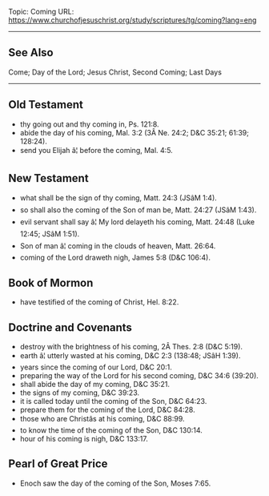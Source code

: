 Topic: Coming
URL: https://www.churchofjesuschrist.org/study/scriptures/tg/coming?lang=eng

---

## See Also

Come; Day of the Lord; Jesus Christ, Second Coming; Last Days

---

## Old Testament

- thy going out and thy coming in, Ps. 121:8.
- abide the day of his coming, Mal. 3:2 (3Â Ne. 24:2; D&C 35:21; 61:39; 128:24).
- send you Elijah â¦ before the coming, Mal. 4:5.

## New Testament

- what shall be the sign of thy coming, Matt. 24:3 (JSâM 1:4).
- so shall also the coming of the Son of man be, Matt. 24:27 (JSâM 1:43).
- evil servant shall say â¦ My lord delayeth his coming, Matt. 24:48 (Luke 12:45; JSâM 1:51).
- Son of man â¦ coming in the clouds of heaven, Matt. 26:64.
- coming of the Lord draweth nigh, James 5:8 (D&C 106:4).

## Book of Mormon

- have testified of the coming of Christ, Hel. 8:22.

## Doctrine and Covenants

- destroy with the brightness of his coming, 2Â Thes. 2:8 (D&C 5:19).
- earth â¦ utterly wasted at his coming, D&C 2:3 (138:48; JSâH 1:39).
- years since the coming of our Lord, D&C 20:1.
- preparing the way of the Lord for his second coming, D&C 34:6 (39:20).
- shall abide the day of my coming, D&C 35:21.
- the signs of my coming, D&C 39:23.
- it is called today until the coming of the Son, D&C 64:23.
- prepare them for the coming of the Lord, D&C 84:28.
- those who are Christâs at his coming, D&C 88:99.
- to know the time of the coming of the Son, D&C 130:14.
- hour of his coming is nigh, D&C 133:17.

## Pearl of Great Price

- Enoch saw the day of the coming of the Son, Moses 7:65.

